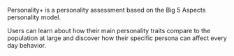 Personality+ is a personality assessment based on the Big 5 Aspects personality model. 

Users can learn about how their main personality traits compare to the population at large and discover how their specific persona can affect every day behavior.
